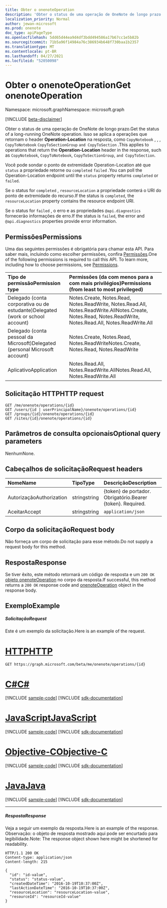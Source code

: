 ```yaml
---
title: Obter o onenoteOperation
description: 'Obter o status de uma operação de OneNote de longo prazo. Isso se aplica a operações que retornam o header **Operation-Location** na resposta, como `CopyNotebook` , , , `CopyToNotebook` `CopyToSectionGroup` `and CopyToSection` .   '
localization_priority: Normal
author: jewan-microsoft
ms.prod: onenote
doc_type: apiPageType
ms.openlocfilehash: 5dd65d44ea9d4df3bdd494586a17b67cc1e5b82b
ms.sourcegitcommit: 71b5a96f14984a76c386934b648f730baa1b2357
ms.translationtype: MT
ms.contentlocale: pt-BR
ms.lasthandoff: 04/27/2021
ms.locfileid: "52050098"
---
```

# <a name="get-onenoteoperation"></a><span data-ttu-id="4a869-104">Obter o onenoteOperation</span><span class="sxs-lookup"><span data-stu-id="4a869-104">Get onenoteOperation</span></span>

<span data-ttu-id="4a869-105">Namespace: microsoft.graph</span><span class="sxs-lookup"><span data-stu-id="4a869-105">Namespace: microsoft.graph</span></span>

[!INCLUDE [beta-disclaimer](../../includes/beta-disclaimer.md)]

<span data-ttu-id="4a869-106">Obter o status de uma operação de OneNote de longo prazo.</span><span class="sxs-lookup"><span data-stu-id="4a869-106">Get the status of a long-running OneNote operation.</span></span> <span data-ttu-id="4a869-107">Isso se aplica a operações que retornam o header **Operation-Location** na resposta, como `CopyNotebook` , , , `CopyToNotebook` `CopyToSectionGroup` `and CopyToSection` .</span><span class="sxs-lookup"><span data-stu-id="4a869-107">This applies to operations that return the **Operation-Location** header in the response, such as `CopyNotebook`, `CopyToNotebook`, `CopyToSectionGroup`, `and CopyToSection`.</span></span>   

<span data-ttu-id="4a869-108">Você pode sondar o ponto de extremidade Operation-Location até que `status` a propriedade retorne ou `completed` `failed` .</span><span class="sxs-lookup"><span data-stu-id="4a869-108">You can poll the Operation-Location endpoint until the `status` property returns `completed` or `failed`.</span></span> 

<span data-ttu-id="4a869-109">Se o status for `completed` , `resourceLocation` a propriedade conterá o URI do ponto de extremidade do recurso.</span><span class="sxs-lookup"><span data-stu-id="4a869-109">If the status is `completed`, the `resourceLocation` property contains the resource endpoint URI.</span></span> 

<span data-ttu-id="4a869-110">Se o status for `failed` , o erro e as propriedades `@api.diagnostics` fornecerão informações de erro.</span><span class="sxs-lookup"><span data-stu-id="4a869-110">If the status is `failed`, the error and `@api.diagnostics` properties provide error information.</span></span>

## <a name="permissions"></a><span data-ttu-id="4a869-111">Permissões</span><span class="sxs-lookup"><span data-stu-id="4a869-111">Permissions</span></span>
<span data-ttu-id="4a869-p103">Uma das seguintes permissões é obrigatória para chamar esta API. Para saber mais, incluindo como escolher permissões, confira [Permissões](/graph/permissions-reference).</span><span class="sxs-lookup"><span data-stu-id="4a869-p103">One of the following permissions is required to call this API. To learn more, including how to choose permissions, see [Permissions](/graph/permissions-reference).</span></span>

|<span data-ttu-id="4a869-114">Tipo de permissão</span><span class="sxs-lookup"><span data-stu-id="4a869-114">Permission type</span></span>      | <span data-ttu-id="4a869-115">Permissões (da com menos para a com mais privilégios)</span><span class="sxs-lookup"><span data-stu-id="4a869-115">Permissions (from least to most privileged)</span></span>              |
|:--------------------|:---------------------------------------------------------|
|<span data-ttu-id="4a869-116">Delegado (conta corporativa ou de estudante)</span><span class="sxs-lookup"><span data-stu-id="4a869-116">Delegated (work or school account)</span></span> | <span data-ttu-id="4a869-117">Notes.Create, Notes.Read, Notes.ReadWrite, Notes.Read.All, Notes.ReadWrite.All</span><span class="sxs-lookup"><span data-stu-id="4a869-117">Notes.Create, Notes.Read, Notes.ReadWrite, Notes.Read.All, Notes.ReadWrite.All</span></span>    |
|<span data-ttu-id="4a869-118">Delegado (conta pessoal da Microsoft)</span><span class="sxs-lookup"><span data-stu-id="4a869-118">Delegated (personal Microsoft account)</span></span> | <span data-ttu-id="4a869-119">Notes.Create, Notes.Read, Notes.ReadWrite</span><span class="sxs-lookup"><span data-stu-id="4a869-119">Notes.Create, Notes.Read, Notes.ReadWrite</span></span>    |
|<span data-ttu-id="4a869-120">Aplicativo</span><span class="sxs-lookup"><span data-stu-id="4a869-120">Application</span></span> | <span data-ttu-id="4a869-121">Notes.Read.All, Notes.ReadWrite.All</span><span class="sxs-lookup"><span data-stu-id="4a869-121">Notes.Read.All, Notes.ReadWrite.All</span></span> |

## <a name="http-request"></a><span data-ttu-id="4a869-122">Solicitação HTTP</span><span class="sxs-lookup"><span data-stu-id="4a869-122">HTTP request</span></span>
<!-- { "blockType": "ignored" } -->
```http
GET /me/onenote/operations/{id}
GET /users/{id | userPrincipalName}/onenote/operations/{id}
GET /groups/{id}/onenote/operations/{id}
GET /sites/{id}/onenote/operations/{id}
```
## <a name="optional-query-parameters"></a><span data-ttu-id="4a869-123">Parâmetros de consulta opcionais</span><span class="sxs-lookup"><span data-stu-id="4a869-123">Optional query parameters</span></span>
<span data-ttu-id="4a869-124">Nenhum</span><span class="sxs-lookup"><span data-stu-id="4a869-124">None.</span></span>

## <a name="request-headers"></a><span data-ttu-id="4a869-125">Cabeçalhos de solicitação</span><span class="sxs-lookup"><span data-stu-id="4a869-125">Request headers</span></span>
| <span data-ttu-id="4a869-126">Nome</span><span class="sxs-lookup"><span data-stu-id="4a869-126">Name</span></span>       | <span data-ttu-id="4a869-127">Tipo</span><span class="sxs-lookup"><span data-stu-id="4a869-127">Type</span></span> | <span data-ttu-id="4a869-128">Descrição</span><span class="sxs-lookup"><span data-stu-id="4a869-128">Description</span></span>|
|:-----------|:------|:----------|
| <span data-ttu-id="4a869-129">Autorização</span><span class="sxs-lookup"><span data-stu-id="4a869-129">Authorization</span></span>  | <span data-ttu-id="4a869-130">string</span><span class="sxs-lookup"><span data-stu-id="4a869-130">string</span></span>  | <span data-ttu-id="4a869-p104">{token} de portador. Obrigatório.</span><span class="sxs-lookup"><span data-stu-id="4a869-p104">Bearer {token}. Required.</span></span> |
| <span data-ttu-id="4a869-133">Aceitar</span><span class="sxs-lookup"><span data-stu-id="4a869-133">Accept</span></span> | <span data-ttu-id="4a869-134">string</span><span class="sxs-lookup"><span data-stu-id="4a869-134">string</span></span> | `application/json` |

## <a name="request-body"></a><span data-ttu-id="4a869-135">Corpo da solicitação</span><span class="sxs-lookup"><span data-stu-id="4a869-135">Request body</span></span>
<span data-ttu-id="4a869-136">Não forneça um corpo de solicitação para esse método.</span><span class="sxs-lookup"><span data-stu-id="4a869-136">Do not supply a request body for this method.</span></span>

## <a name="response"></a><span data-ttu-id="4a869-137">Resposta</span><span class="sxs-lookup"><span data-stu-id="4a869-137">Response</span></span>

<span data-ttu-id="4a869-138">Se tiver êxito, este método retornará um código de resposta e um `200 OK` [objeto onenoteOperation](../resources/onenoteoperation.md) no corpo da resposta.</span><span class="sxs-lookup"><span data-stu-id="4a869-138">If successful, this method returns a `200 OK` response code and [onenoteOperation](../resources/onenoteoperation.md) object in the response body.</span></span>
## <a name="example"></a><span data-ttu-id="4a869-139">Exemplo</span><span class="sxs-lookup"><span data-stu-id="4a869-139">Example</span></span>
##### <a name="request"></a><span data-ttu-id="4a869-140">Solicitação</span><span class="sxs-lookup"><span data-stu-id="4a869-140">Request</span></span>
<span data-ttu-id="4a869-141">Este é um exemplo da solicitação.</span><span class="sxs-lookup"><span data-stu-id="4a869-141">Here is an example of the request.</span></span>

# <a name="http"></a>[<span data-ttu-id="4a869-142">HTTP</span><span class="sxs-lookup"><span data-stu-id="4a869-142">HTTP</span></span>](#tab/http)
<!-- {
  "blockType": "request",
  "name": "get_onenoteoperation"
}-->
```msgraph-interactive
GET https://graph.microsoft.com/beta/me/onenote/operations/{id}
```
# <a name="c"></a>[<span data-ttu-id="4a869-143">C#</span><span class="sxs-lookup"><span data-stu-id="4a869-143">C#</span></span>](#tab/csharp)
[!INCLUDE [sample-code](../includes/snippets/csharp/get-onenoteoperation-csharp-snippets.md)]
[!INCLUDE [sdk-documentation](../includes/snippets/snippets-sdk-documentation-link.md)]

# <a name="javascript"></a>[<span data-ttu-id="4a869-144">JavaScript</span><span class="sxs-lookup"><span data-stu-id="4a869-144">JavaScript</span></span>](#tab/javascript)
[!INCLUDE [sample-code](../includes/snippets/javascript/get-onenoteoperation-javascript-snippets.md)]
[!INCLUDE [sdk-documentation](../includes/snippets/snippets-sdk-documentation-link.md)]

# <a name="objective-c"></a>[<span data-ttu-id="4a869-145">Objective-C</span><span class="sxs-lookup"><span data-stu-id="4a869-145">Objective-C</span></span>](#tab/objc)
[!INCLUDE [sample-code](../includes/snippets/objc/get-onenoteoperation-objc-snippets.md)]
[!INCLUDE [sdk-documentation](../includes/snippets/snippets-sdk-documentation-link.md)]

# <a name="java"></a>[<span data-ttu-id="4a869-146">Java</span><span class="sxs-lookup"><span data-stu-id="4a869-146">Java</span></span>](#tab/java)
[!INCLUDE [sample-code](../includes/snippets/java/get-onenoteoperation-java-snippets.md)]
[!INCLUDE [sdk-documentation](../includes/snippets/snippets-sdk-documentation-link.md)]

---

##### <a name="response"></a><span data-ttu-id="4a869-147">Resposta</span><span class="sxs-lookup"><span data-stu-id="4a869-147">Response</span></span>
<span data-ttu-id="4a869-148">Veja a seguir um exemplo da resposta.</span><span class="sxs-lookup"><span data-stu-id="4a869-148">Here is an example of the response.</span></span> <span data-ttu-id="4a869-149">Observação: o objeto de resposta mostrado aqui pode ser encurtado para legibilidade.</span><span class="sxs-lookup"><span data-stu-id="4a869-149">Note: The response object shown here might be shortened for readability.</span></span>
<!-- {
  "blockType": "response",
  "truncated": true,
  "@odata.type": "microsoft.graph.onenoteOperation"
} -->
```http
HTTP/1.1 200 OK
Content-type: application/json
Content-length: 215

{
  "id": "id-value",
  "status": "status-value",
  "createdDateTime": "2016-10-19T10:37:00Z",
  "lastActionDateTime": "2016-10-19T10:37:00Z",
  "resourceLocation": "resourceLocation-value",
  "resourceId": "resourceId-value"
}
```

<!-- uuid: 8fcb5dbc-d5aa-4681-8e31-b001d5168d79
2015-10-25 14:57:30 UTC -->
<!--
{
  "type": "#page.annotation",
  "description": "Get onenoteOperation",
  "keywords": "",
  "section": "documentation",
  "tocPath": "",
  "suppressions": [
  ]
}
-->


